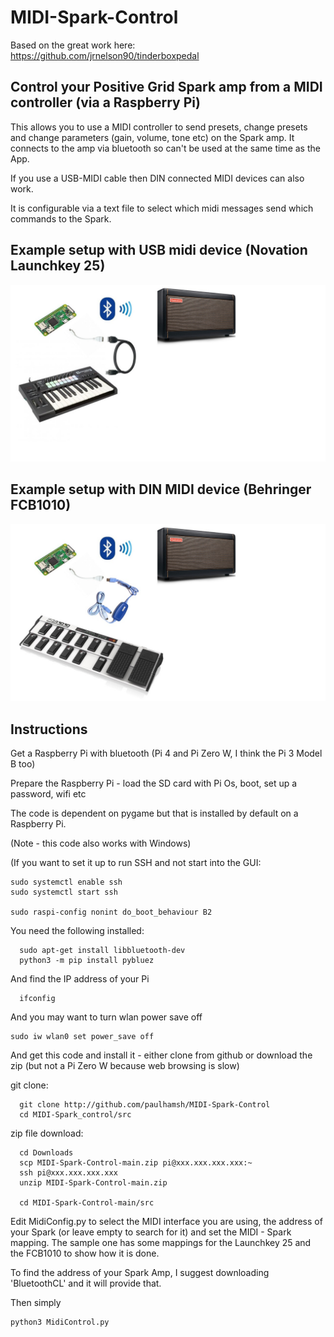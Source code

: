 # MIDI-Spark-Control

Based on the great work here: https://github.com/jrnelson90/tinderboxpedal

## Control your Positive Grid Spark amp from a MIDI controller (via a Raspberry Pi)

This allows you to use a MIDI controller to send presets, change presets and change parameters (gain, volume, tone etc) on the Spark amp. It connects to the amp via bluetooth so can't be used at the same time as the App.

If you use a USB-MIDI cable then DIN connected MIDI devices can also work.

It is configurable via a text file to select which midi messages send which commands to the Spark.

## Example setup with USB midi device (Novation Launchkey 25)

![Spark Setups](https://github.com/paulhamsh/MIDI-Spark-Control/blob/main/diagrams/Setup1.jpg)

## Example setup with DIN MIDI device (Behringer FCB1010)

![Spark Setups](https://github.com/paulhamsh/MIDI-Spark-Control/blob/main/diagrams/Setup2.jpg)

## Instructions

Get a Raspberry Pi with bluetooth (Pi 4 and Pi Zero W, I think the Pi 3 Model B too)

Prepare the Raspberry Pi - load the SD card with Pi Os, boot, set up a password, wifi etc

The code is dependent on pygame but that is installed by default on a Raspberry Pi.

(Note - this code also works with Windows)

(If you want to set it up to run SSH and not start into the GUI:

```
sudo systemctl enable ssh
sudo systemctl start ssh

sudo raspi-config nonint do_boot_behaviour B2

```

You need the following installed:

```
  sudo apt-get install libbluetooth-dev
  python3 -m pip install pybluez
```
And find the IP address of your Pi

```
  ifconfig
```
And you may want to turn wlan power save off

```
sudo iw wlan0 set power_save off
```


And get this code and install it - either clone from github or download the zip (but not a Pi Zero W because web browsing is slow)

git clone:

```
  git clone http://github.com/paulhamsh/MIDI-Spark-Control
  cd MIDI-Spark_control/src

```

zip file download:

```
  cd Downloads
  scp MIDI-Spark-Control-main.zip pi@xxx.xxx.xxx.xxx:~
  ssh pi@xxx.xxx.xxx.xxx
  unzip MIDI-Spark-Control-main.zip
  
  cd MIDI-Spark-Control-main/src
```  


Edit MidiConfig.py to select the MIDI interface you are using, the address of your Spark (or leave empty to search for it) and set the MIDI - Spark mapping. The sample one has some mappings for the Launchkey 25 and the FCB1010 to show how it is done.

To find the address of your Spark Amp, I suggest downloading 'BluetoothCL' and it will provide that.

Then simply 

```
python3 MidiControl.py
```


